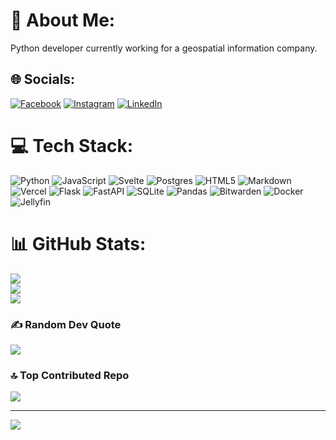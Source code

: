 # 💫 About Me:
Python developer currently working for a geospatial information company.


## 🌐 Socials:
[![Facebook](https://img.shields.io/badge/Facebook-%231877F2.svg?logo=Facebook&logoColor=white)](https://facebook.com/italocunhabueno) [![Instagram](https://img.shields.io/badge/Instagram-%23E4405F.svg?logo=Instagram&logoColor=white)](https://instagram.com/italocunhabueno) [![LinkedIn](https://img.shields.io/badge/LinkedIn-%230077B5.svg?logo=linkedin&logoColor=white)](https://linkedin.com/in/italocunhabueno) 

# 💻 Tech Stack:
![Python](https://img.shields.io/badge/python-3670A0?style=flat&logo=python&logoColor=ffdd54) ![JavaScript](https://img.shields.io/badge/javascript-%23323330.svg?style=flat&logo=javascript&logoColor=%23F7DF1E) ![Svelte](https://img.shields.io/badge/svelte-%23f1413d.svg?style=flat&logo=svelte&logoColor=white) ![Postgres](https://img.shields.io/badge/postgres-%23316192.svg?style=flat&logo=postgresql&logoColor=white) ![HTML5](https://img.shields.io/badge/html5-%23E34F26.svg?style=flat&logo=html5&logoColor=white) ![Markdown](https://img.shields.io/badge/markdown-%23000000.svg?style=flat&logo=markdown&logoColor=white) ![Vercel](https://img.shields.io/badge/vercel-%23000000.svg?style=flat&logo=vercel&logoColor=white) ![Flask](https://img.shields.io/badge/flask-%23000.svg?style=flat&logo=flask&logoColor=white) ![FastAPI](https://img.shields.io/badge/FastAPI-005571?style=flat&logo=fastapi) ![SQLite](https://img.shields.io/badge/sqlite-%2307405e.svg?style=flat&logo=sqlite&logoColor=white) ![Pandas](https://img.shields.io/badge/pandas-%23150458.svg?style=flat&logo=pandas&logoColor=white) ![Bitwarden](https://img.shields.io/badge/bitwarden-%23175DDC.svg?style=flat&logo=bitwarden&logoColor=white) ![Docker](https://img.shields.io/badge/docker-%230db7ed.svg?style=flat&logo=docker&logoColor=white) ![Jellyfin](https://img.shields.io/badge/jellyfin-%23000B25.svg?style=flat&logo=Jellyfin&logoColor=00A4DC)
# 📊 GitHub Stats:
![](https://github-readme-stats.vercel.app/api?username=italocunhabueno&theme=one_dark_pro&hide_border=true&include_all_commits=false&count_private=true)<br/>
![](https://github-readme-streak-stats.herokuapp.com/?user=italocunhabueno&theme=one_dark_pro&hide_border=true)<br/>
![](https://github-readme-stats.vercel.app/api/top-langs/?username=italocunhabueno&theme=one_dark_pro&hide_border=true&include_all_commits=false&count_private=true&layout=compact)

### ✍️ Random Dev Quote
![](https://quotes-github-readme.vercel.app/api?type=horizontal&theme=dark)

### 🔝 Top Contributed Repo
![](https://github-contributor-stats.vercel.app/api?username=italocunhabueno&limit=5&theme=one_dark_pro&combine_all_yearly_contributions=true)

---
[![](https://visitcount.itsvg.in/api?id=italocunhabueno&icon=2&color=2)](https://visitcount.itsvg.in)

<!-- Proudly created with GPRM ( https://gprm.itsvg.in ) -->
